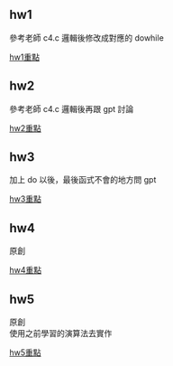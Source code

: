 ## hw1
參考老師 c4.c 邏輯後修改成對應的 dowhile  

[hw1重點](./hw1/README.md)

## hw2
參考老師 c4.c 邏輯後再跟 gpt 討論  

[hw2重點](./hw2/README.md)

## hw3
加上 do 以後，最後函式不會的地方問 gpt  

[hw3重點](./hw3/README.md)

## hw4
原創  

[hw4重點](./hw4/README.md)

## hw5
原創  
使用之前學習的演算法去實作

[hw5重點](./hw5/README.md)
